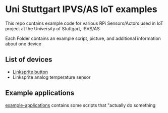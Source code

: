 # Uni Stuttgart IPVS/AS IoT examples
This repo contains example code for various RPi Sensors/Actors used in IoT project at the University of Stuttgart, IPVS/AS

Each Folder contains an example script, picture, and additional information about one device

## List of devices

* [Linksprite button](actor-linksprite-button)
* Linksprite analog temperature sensor


## Example applications
[example-applications](example-applications/) contains some scripts that "actually do something

